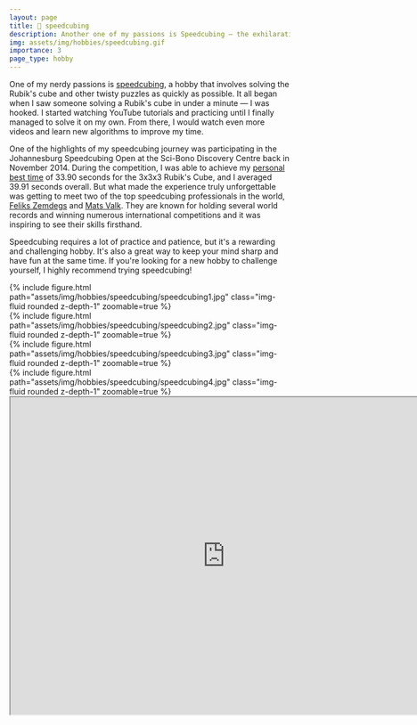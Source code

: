 ```yaml
---
layout: page
title: 🧊 speedcubing
description: Another one of my passions is Speedcubing — the exhilarating sport of solving a Rubik's Cube as quickly as possible.
img: assets/img/hobbies/speedcubing.gif
importance: 3
page_type: hobby
---
```


One of my nerdy passions is [speedcubing](https://en.wikipedia.org/wiki/Speedcubing), a hobby that involves solving the Rubik's cube and other twisty puzzles as quickly as possible. It all began when I saw someone solving a Rubik's cube in under a minute — I was hooked. I started watching YouTube tutorials and practicing until I finally managed to solve it on my own. From there, I would watch even more videos and learn new algorithms to improve my time.

One of the highlights of my speedcubing journey was participating in the Johannesburg Speedcubing Open at the Sci-Bono Discovery Centre back in November 2014. During the competition, I was able to achieve my [personal best time](https://www.worldcubeassociation.org/persons/2014HEER01?tab=results-by-event) of 33.90 seconds for the 3x3x3 Rubik's Cube, and I averaged 39.91 seconds overall. But what made the experience truly unforgettable was getting to meet two of the top speedcubing professionals in the world, [Feliks Zemdegs](https://en.wikipedia.org/wiki/Feliks_Zemdegs) and [Mats Valk](https://en.wikipedia.org/wiki/Mats_Valk). They are known for holding several world records and winning numerous international competitions and it was inspiring to see their skills firsthand.

Speedcubing requires a lot of practice and patience, but it's a rewarding and challenging hobby. It's also a great way to keep your mind sharp and have fun at the same time. If you're looking for a new hobby to challenge yourself, I highly recommend trying speedcubing!

<div class="row mt-3">
    <div class="col-sm mt-3 mt-md-0">
        {% include figure.html path="assets/img/hobbies/speedcubing/speedcubing1.jpg" class="img-fluid rounded z-depth-1" zoomable=true %}
    </div>
    <div class="col-sm mt-3 mt-md-0">
        {% include figure.html path="assets/img/hobbies/speedcubing/speedcubing2.jpg" class="img-fluid rounded z-depth-1" zoomable=true %}
    </div>
</div>
<div class="row mt-3">
    <div class="col-sm mt-3 mt-md-0">
        {% include figure.html path="assets/img/hobbies/speedcubing/speedcubing3.jpg" class="img-fluid rounded z-depth-1" zoomable=true %}
    </div>
    <div class="col-sm mt-3 mt-md-0">
        {% include figure.html path="assets/img/hobbies/speedcubing/speedcubing4.jpg" class="img-fluid rounded z-depth-1" zoomable=true %}
    </div>
</div>
<iframe width="770" height="570.32" src="https://www.youtube.com/embed/bEc4CI63Puo"></iframe>
